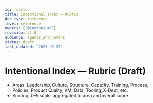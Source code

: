 ```yaml
---
id: rubric
title: Intentional Index — Rubric
doc_type: reference
level: reference
owners: ["@kentonium3"]
revision: v1.0
audience: agents_and_humans
status: draft
last_updated: '2025-10-29'
---
```


# Intentional Index — Rubric (Draft)

- Areas: Leadership, Culture, Structure, Capacity, Training, Process, Policies, Product Quality, KM, Data, Tooling, X-Dept, etc.
- Scoring: 0–5 scale; aggregated to area and overall score.
